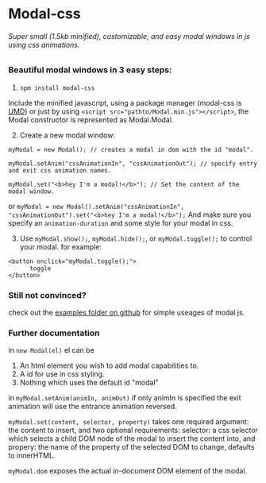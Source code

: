 # Modal-css
###### Super small (1.5kb minified), customizable, and easy modal windows in js using css animations.

### Beautiful modal windows in 3 easy steps:

1. `npm install modal-css` 

Include the minified javascript, using a package manager (modal-css is [UMD](https://github.com/umdjs/umd)) or just by using `<script src="pathto/Modal.min.js"></script>`, the Modal constructor is represented as Modal.Modal.
  
2. Create a new modal window:
  ```
  myModal = new Modal(); // creates a modal in dom with the id "modal".
  
  myModal.setAnim("cssAnimationIn", "cssAnimationOut"); // specify entry and exit css animation names.
  
  myModal.set("<b>hey I'm a modal!</b>"); // Set the content of the modal window.
  ```
  or
  `myModal = new Modal().setAnim("cssAnimationIn", "cssAnimationOut").set("<b>hey I'm a modal!</b>");`
  And make sure you specify an `animation-duration` and some style for your modal in css.
  
3. Use `myModal.show();`, `myModal.hide();`, or `myModal.toggle();` to control your modal.
  for example:
  ```
  <button onclick="myModal.toggle();">
        toggle
  </button>
  ```

### Still not convinced?
check out the [examples folder on github](https://github.com/vezwork/Modal-css/tree/master/ex) for simple useages of modal js.

### Further documentation
in `new Modal(el)` el can be

1. An html element you wish to add modal capabilities to.
2. A id for use in css styling.
3. Nothing which uses the default id "modal"

in `myModal.setAnim(animIn, animOut)` if only animIn is specified the exit animation will use the entrance animation reversed.

`myModal.set(content, selector, property)` takes one required argument: the content to insert, and two optional requirements: selector: a css selector which selects a child DOM node of the modal to insert the content into, and propery: the name of the property of the selected DOM to change, defaults to innerHTML. 

`myModal.dom` exposes the actual in-document DOM element of the modal.

